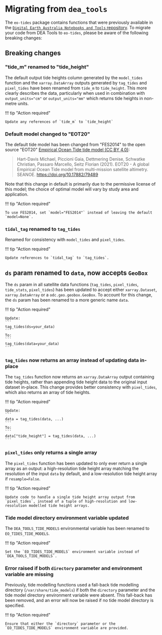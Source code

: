# Migrating from `dea_tools`

The `eo-tides` package contains functions that were previously available in the [`Digital Earth Australia Notebooks and Tools` repository](https://github.com/GeoscienceAustralia/dea-notebooks/).
To migrate your code from DEA Tools to `eo-tides`, please be aware of the following breaking changes:

## Breaking changes

### "tide_m" renamed to "tide_height"

The default output tide heights column generated by the `model_tides` function and the `xarray.DataArray` outputs generated by `tag_tides` and `pixel_tides` have been renamed from `tide_m` to `tide_height`.
This more clearly describes the data, particularly when used in combination with `output_units="cm"` or `output_units="mm"` which returns tide heights in non-metre units.

!!! tip "Action required"

    Update any references of `tide_m` to `tide_height`

### Default model changed to "EOT20"

The default tide model has been changed from "FES2014" to the open source "EOT20" [Empirical Ocean Tide tide model (CC BY 4.0)](https://doi.org/10.17882/79489):

> Hart-Davis Michael, Piccioni Gaia, Dettmering Denise, Schwatke Christian, Passaro Marcello, Seitz Florian (2021). EOT20 - A global Empirical Ocean Tide model from multi-mission satellite altimetry. SEANOE. <https://doi.org/10.17882/79489>

Note that this change in default is primarily due to the permissive license of this model; the choice of optimal model will vary by study area and application.

!!! tip "Action required"

    To use FES2014, set `model="FES2014"` instead of leaving the default `model=None`.

### `tidal_tag` renamed to `tag_tides`

Renamed for consistency with `model_tides` and `pixel_tides`.

!!! tip "Action required"

    Update references to `tidal_tag` to `tag_tides`.

## `ds` param renamed to `data`, now accepts `GeoBox`

The `ds` param in all satellite data functions (`tag_tides`, `pixel_tides`, `tide_stats`, `pixel_tides`) has been updated to accept either `xarray.Dataset`, `xarray.DataArray` or a `odc.geo.geobox.GeoBox`. To account for this change, the `ds` param has been renamed to a more generic name `data`.

!!! tip "Action required"

    Update:
    ```
    tag_tides(ds=your_data)
    ```
    To:
    ```
    tag_tides(data=your_data)
    ```

### `tag_tides` now returns an array instead of updating data in-place

The `tag_tides` function now returns an `xarray.DataArray` output containing tide heights, rather than appending tide height data to the original input dataset in-place. This change provides better consistency with `pixel_tides`, which also returns an array of tide heights.

!!! tip "Action required"

    Update:
    ```
    data = tag_tides(data, ...)
    ```
    To:
    ```
    data["tide_height"] = tag_tides(data, ...)
    ```

### `pixel_tides` only returns a single array

The `pixel_tides` function has been updated to only ever return a single array as an output: a high-resolution tide height array matching the resolution of the input `data` by default, and a low-resolution tide height array if `resample=False`.

!!! tip "Action required"

    Update code to handle a single tide height array output from `pixel_tides`, instead of a tuple of high-resolution and low-resolution modelled tide height arrays.

### Tide model directory environment variable updated

The `DEA_TOOLS_TIDE_MODELS` environmental variable has been renamed to `EO_TIDES_TIDE_MODELS`.

!!! tip "Action required"

    Set the `EO_TIDES_TIDE_MODELS` environment variable instead of `DEA_TOOLS_TIDE_MODELS`.

### Error raised if both `directory` parameter and environment variable are missing

Previously, tide modelling functions used a fall-back tide modelling directory (`/var/share/tide_models`) if both the `directory` parameter and the tide model directory environment variable were absent. This fall-back has been removed, and an error will now be raised if no tide model directory is specified.

!!! tip "Action required"

    Ensure that either the `directory` parameter or the `EO_TIDES_TIDE_MODELS` environment variable are provided.
